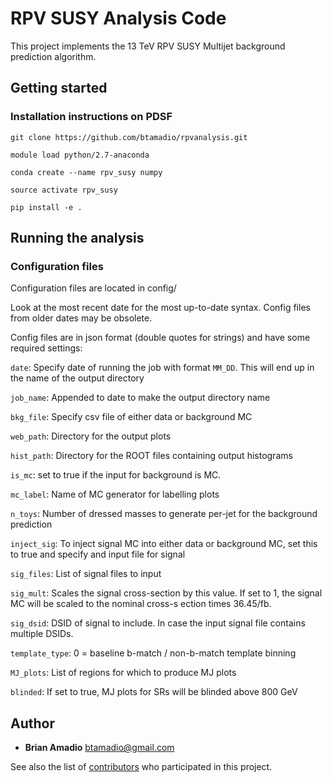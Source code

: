 # RPV SUSY Analysis Code

This project implements the 13 TeV RPV SUSY Multijet background prediction algorithm. 

## Getting started

### Installation instructions on PDSF
```
git clone https://github.com/btamadio/rpvanalysis.git

module load python/2.7-anaconda

conda create --name rpv_susy numpy

source activate rpv_susy

pip install -e .
```
## Running the analysis

### Configuration files

Configuration files are located in config/

Look at the most recent date for the most up-to-date syntax. Config files from older dates may be obsolete.

Config files are in json format (double quotes for strings) and have some required settings:

`date`: Specify date of running the job with format `MM_DD`. This will end up in the name of the output directory

`job_name`: Appended to date to make the output directory name

`bkg_file`: Specify csv file of either data or background MC

`web_path`: Directory for the output plots

`hist_path`: Directory for the ROOT files containing output histograms

`is_mc`: set to true if the input for background is MC. 

`mc_label`: Name of MC generator for labelling plots

`n_toys`: Number of dressed masses to generate per-jet for the background prediction

`inject_sig`: To inject signal MC into either data or background MC, set this to true and specify and input file for signal

`sig_files`: List of signal files to input

`sig_mult`: Scales the signal cross-section by this value. If set to 1, the signal MC will be scaled to the nominal cross-s
ection times 36.45/fb.

`sig_dsid`: DSID of signal to include. In case the input signal file contains multiple DSIDs.

`template_type`: 0 = baseline b-match / non-b-match template binning

`MJ_plots`: List of regions for which to produce MJ plots

`blinded`: If set to true, MJ plots for SRs will be blinded above 800 GeV

## Author

* **Brian Amadio**
btamadio@gmail.com

See also the list of [contributors](https://github.com/btamadio/rpvanalysis/contributors) who participated in this project.

